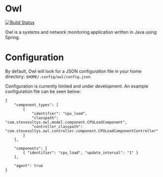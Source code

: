 # Owl
[![Build Status](https://travis-ci.org/stevesoltys/owl.svg?branch=master)](https://travis-ci.org/stevesoltys/owl)  

Owl is a systems and network monitoring application written in Java using Spring.

# Configuration
By default, Owl will look for a JSON configuration file in your home directory: ```$HOME/.config/owl/config.json```.

Configuration is  currently limited and under development. An example configuration file can be seen below:

```
{
    "component_types": [
        { 
            "identifier": "cpu_load",
            "classpath": "com.stevesoltys.owl.model.component.CPULoadComponent",
            "controller_classpath": "com.stevesoltys.owl.controller.component.CPULoadComponentController"
        }
    ],

    "components": [
        { "identifier": "cpu_load", "update_interval": "1" }
    ],

    "agent": true
}
```